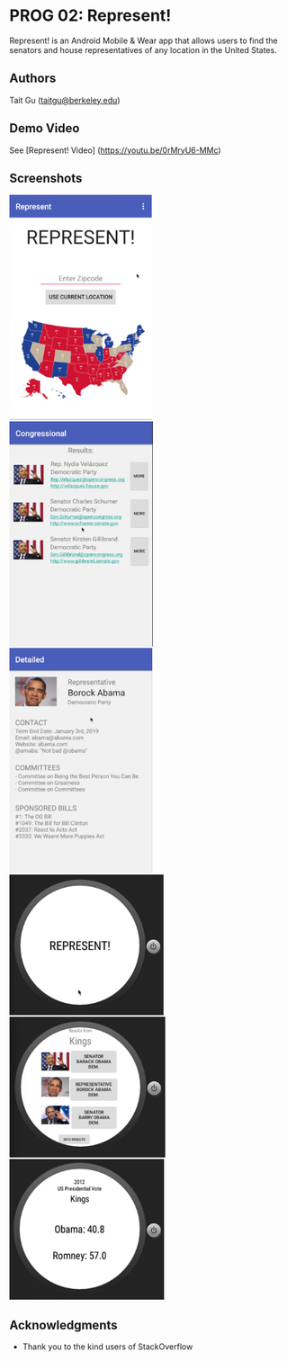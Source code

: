 # PROG 02: Represent!

Represent! is an Android Mobile & Wear app that allows users to find the senators and house representatives of any location in the United States.

## Authors

Tait Gu ([taitgu@berkeley.edu](mailto:taitgu@berkeley.edu))

## Demo Video

See [Represent! Video] (https://youtu.be/0rMryU6-MMc)

## Screenshots

<img src="screenshots/MainPhone.png" height="400" alt="Screenshot of the Main Phone View"/>
<img src="screenshots/CongressionalPhone.png" height="400" alt="Screenshot of the Congressional Phone View"/>
<img src="screenshots/DetailedPhone.png" height="400" alt="Screenshot of the Detailed Phone View"/>
<img src="screenshots/OpeningWatch.png" height="250" alt="Screenshot of the Opening Watch View"/>
<img src="screenshots/MainWatch.png" height="250" alt="Screenshot of the Main Watch View"/>
<img src="screenshots/VoteWatch.png" height="250" alt="Screenshot of the Vote Watch View"/>

## Acknowledgments

* Thank you to the kind users of StackOverflow
